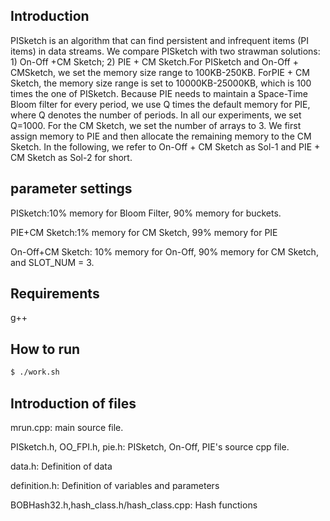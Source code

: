 ## Introduction
PISketch is an algorithm that can find persistent and infrequent items (PI items) in data streams.
We compare PISketch with two strawman solutions: 1) On-Off +CM Sketch; 2) PIE + CM Sketch.For PISketch and On-Off + CMSketch, we set the memory size range to 100KB-250KB. ForPIE + CM Sketch, the memory size range is set to 10000KB-25000KB, which is 100 times the one of PISketch. Because PIE needs to maintain a Space-Time Bloom filter for every period, we use Q times the default memory for PIE, where Q denotes the number of periods. 
In all our experiments, we set Q=1000. For the CM Sketch, we set the number of arrays to 3. 
We first assign memory to PIE and then allocate the remaining memory to the CM Sketch.
In the following, we refer to On-Off + CM Sketch as Sol-1 and PIE + CM Sketch as Sol-2 for short.
## parameter settings
PISketch:10% memory for Bloom Filter, 90% memory for buckets.

PIE+CM Sketch:1%  memory for CM Sketch, 99% memory for PIE

On-Off+CM Sketch: 10% memory for On-Off, 90% memory for CM Sketch, and SLOT_NUM = 3.
## Requirements
g++
## How to run
``` bash
$ ./work.sh
```
## Introduction of files
mrun.cpp: main source file.

PISketch.h, OO_FPI.h, pie.h: PISketch, On-Off, PIE's source cpp file.

data.h: Definition of data

definition.h: Definition of variables and parameters

BOBHash32.h,hash_class.h/hash_class.cpp: Hash functions
